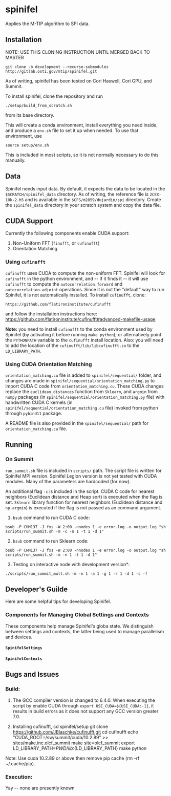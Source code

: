 # spinifel
Applies the M-TIP algorithm to SPI data.


## Installation
  
NOTE: USE THIS CLONING INSTRUCTION UNTIL MERGED BACK TO MASTER

```
git clone -b development --recurse-submodules http://gitlab.osti.gov/mtip/spinifel.git
```


As of writing, spinifel has been tested on Cori Haswell, Cori GPU, and Summit.

To install spinifel, clone the repository and run

```
./setup/build_from_scratch.sh
```

from its base directory.

This will create a conda environment, install everything you need inside, and
produce a `env.sh` file to set it up when needed.  To use that environment, use

```
source setup/env.sh
```

This is included in most scripts, so it is not normally necessary to do this
manually.


## Data

Spinifel needs input data.  By default, it expects the data to be located in
the `$SCRATCH/spinifel_data` directory.  As of writing, the reference file is
`2CEX-10k-2.h5` and is available in the `$CFS/m2859/dujardin/spi` directory.
Create the `spinifel_data` directory in your scratch system and copy the data
file.


## CUDA Support

Currently the following components enable CUDA support:
1. Non-Uniform FFT (`finufft`, or `cufinufft`)
2. Orientation Matching


### Using `cufinufft`

`cufinufft` uses CUDA to compute the non-uniform FFT. Spinifel will look for
`cufinufft` in the python environment, and -- if it finds it -- it will use
`cufinufft` to compute the `autocorrelation.forward` and
`autocorrelation.adjoint` operations. Since it is not the "default" way to run
Spinifel, it is not automatically installed. To install `cufinufft`, clone:
```
https://github.com/flatironinstitute/cufinufft
```
and follow the installation instructions here:
https://github.com/flatironinstitute/cufinufft#advanced-makefile-usage

**Note:** you need to install `cufinufft` to the conda environment used by
Spinifel (by activating it before running `make python`); or alternatively
point the `PYTHONPATH` variable to the `cufinufft` install location. Also: you
will need to add the location of the `cufinufft/lib/libcufinufft.so` to the
`LD_LIBRARY_PATH`.


### Using CUDA Orientation Matching

`orientation_matching.cu` file is added to `spinifel/sequential/` folder, and
changes are made in `spinifel/sequential/orientation_matching.py` to import
CUDA C code from `orientation_matching.cu`.  These CUDA changes replace the
`euclidean_distances` function from `Sklearn`, and `argmin` from `numpy`
packages (in `spinifel/sequential/orientation_matching.py` file) with
handwritten CUDA C kernels (in `spinifel/sequential/orientation_matching.cu`
file) invoked from python through `pybind11` package.

A README file is also provided in the `spinifel/sequential/` path for
`orientation_matching.cu` file.


## Running


### On Summit

`run_summit.sh` file is included in `scripts/` path. The script file is written
for Spinifel MPI version. Spinifel Legion version is not yet tested with CUDA
modules. Many of the parameters are hardcoded (for now).

An additional flag `-c` is included in the script.  CUDA C code for nearest
neighbors (Euclidean distance and Heap sort) is executed when the flag is set.
`Sklearn` library function for nearest neighbors (Euclidean distance and
`np.argmin`) is executed if the flag is not passed as an command argument.

1. `bsub` command to run CUDA C code:
```
bsub -P CHM137 -J fxs -W 2:00 -nnodes 1 -e error.log -o output.log "sh scripts/run_summit.sh -m -c -n 1 -t 1 -d 1"
```

2. `bsub` command to run Sklearn code: 
```
bsub -P CHM137 -J fxs -W 2:00 -nnodes 1 -e error.log -o output.log "sh scripts/run_summit.sh -m -n 1 -t 1 -d 1"
```

3. Testing on interactive node with development version*: 
```
./scripts/run_summit_mult.sh -m -n 1 -a 1 -g 1 -r 1 -d 1 -c -f
```

## Developer's Guilde

Here are some helpful tips for developing Spinifel.


### Components for Managing Global Settings and Contexts

These components help manage Spinifel's globa state. We distinguish between
settings and contexts, the latter being used to manage parallelism and devices.


#### `SpinifelSettings`


#### `SpinifelContexts`




## Bugs and Issues


### Build:

1. The GCC compiler version is changed to 6.4.0. When executing the script by
enable CUDA through `export USE_CUDA=${USE_CUDA:-1}`, it results in build
errors as it does not support any GCC version greater 7.0.

2. Installing cufinufft,
cd spinifel/setup
git clone https://github.com/JBlaschke/cufinufft.git
cd cufinufft
echo "CUDA_ROOT=/sw/summit/cuda/10.2.89" >> sites/make.inc.olcf_summit
make site=olcf_summit
export LD_LIBRARY_PATH=${PWD}/lib:${LD_LIBRARY_PATH}
make python

Note: Use cuda 10.2.89 or above then remove pip cache (rm -rf ~/.cache/pip). 



### Execution:

Yay -- none are presently known
